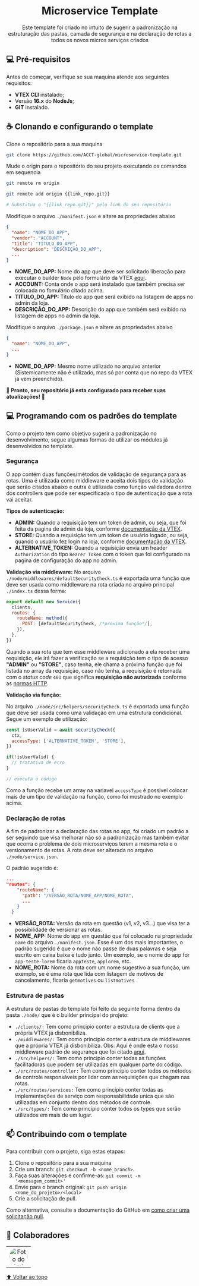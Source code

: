 <h1 align="center">
Microservice Template
</h1>

<p align="center">Este template foi criado no intuito de sugerir a padronização na estruturação das pastas, camada de segurança e na declaração de rotas a todos os novos micros serviços criados</p>

## 💻 Pré-requisitos

Antes de começar, verifique se sua maquina atende aos seguintes requisitos:

- **VTEX CLI** instalado;
- Versão **16.x** do **NodeJs**;
- **GIT** instalado.

## ☕ Clonando e configurando o template

Clone o repositório para a sua maquina

```bash
git clone https://github.com/ACCT-global/microservice-template.git
```

Mude o origin para o repositório do seu projeto executando os comandos em sequencia

```bash
git remote rm origin
```

```bash
git remote add origin {{link_repo.git}}

# Substitua o "{{link_repo.git}}" pelo link do seu repositório
```

Modifique o arquivo `./manifest.json` e altere as propriedades abaixo

```json
{
  "name": "NOME_DO_APP",
  "vendor": "ACCOUNT",
  "title": "TITULO_DO_APP",
  "description": "DESCRIÇÃO_DO_APP",
  ...
}
```

- **NOME_DO_APP:** Nome do app que deve ser solicitado liberação para executar o builder `Node` pelo formulário da VTEX [aqui](https://docs.google.com/forms/d/e/1FAIpQLSfhuhFxvezMhPEoFlN9yFEkUifGQlGP4HmJQgx6GP32WZchBw/viewform).
- **ACCOUNT:** Conta onde o app será instalado que também precisa ser colocada no fomulário citado acima.
- **TITULO_DO_APP:** Titulo do app que será exibido na listagem de apps no admin da loja.
- **DESCRIÇÃO_DO_APP:** Descrição do app que também será exibido na listagem de apps no admin da loja.

Modifique o arquivo `./package.json` e altere as propriedades abaixo

```json
{
  "name": "NOME_DO_APP",
  ...
}
```

- **NOME_DO_APP:** Mesmo nome utilizado no arquivo anterior (Sistemicamente não é utilizado, mas só por conta que no repo da VTEX já vem preenchido).

**🚀 Pronto, seu repositório já esta configurado para receber suas atualizações! 🚀**

## 💻 Programando com os padrões do template

Como o projeto tem como objetivo sugerir a padronização no desenvolvimento, segue algumas formas de utilizar os módulos já desenvolvidos no template.

### Segurança

O app contém duas funções/métodos de validação de segurança para as rotas. Uma é utilizada como middleware e aceita dois tipos de validação que serão citados abaixo e outra é utilizada como função validadora dentro dos controllers que pode ser especificada o tipo de autenticação que a rota vai aceitar.

**Tipos de autenticação:**
- **ADMIN:** Quando a requisição tem um token de admin, ou seja, que foi feita da pagina de admin da loja, conforme [documentação da VTEX](https://developers.vtex.com/docs/guides/getting-started-authentication#user-token).
- **STORE:** Quando a requisição tem um token de usuário logado, ou seja, quando o usuário fez login na loja, conforme [documentação da VTEX](https://developers.vtex.com/docs/guides/getting-started-authentication#user-token).
- **ALTERNATIVE_TOKEN:** Quando a requisição envia um header `Authorization` do tipo `Bearer Token` com o token que foi configurado na pagina de configuração do app no admin.

**Validação via middleware:**
No arquivo `./node/middlewares/defaultSecurityCheck.ts` é exportada uma função que deve ser usada como middleware na rota criada no arquivo principal `./index.ts` dessa forma:

```js
export default new Service({
  clients,
  routes: {
    routeName: method({
      POST: [defaultSecurityCheck, /*proxima função*/],
    }),
  },
})
```

Quando a sua rota que tem esse middleware adicionado a ela receber uma requisição, ele irá fazer a verificação se a requisição tem o tipo de acesso **"ADMIN"** ou **"STORE"**, caso tenha, ele chama a próxima função que foi listada no array da requisição, caso não tenha, a requisição é retornada com o *status code* `401` que significa **requisição não autorizada** conforme as [normas HTTP](https://developer.mozilla.org/en-US/docs/Web/HTTP/Status).

**Validação via função:**

No arquivo `./node/src/helpers/securityCheck.ts` é exportada uma função que deve ser usada como uma validação em uma estrutura condicional. Segue um exemplo de utilização:

```js
const ìsUserValid = await securityCheck({
  ctx,
  accessType: ['ALTERNATIVE_TOKEN', 'STORE'],
})

if(!ìsUserValid) {
  // tratativa de erro
}

// executa o código
```
Como a função recebe um array na variavel `accessType` é possivel colocar mais de um tipo de validação na função, como foi mostrado no exemplo acima.

### Declaração de rotas

A fim de padronizar a declaração das rotas no app, foi criado um padrão a ser seguindo que visa melhorar não só a padronização mas também evitar que ocorra o problema de dois microserviços terem a mesma rota e o versionamento de rotas. A rota deve ser alterada no arquivo `./node/service.json`.

O padrão sugerido é:

```json
...
"routes": {
    "routeName": {
      "path": "/VERSÃO_ROTA/NOME_APP/NOME_ROTA",
      ...
    }
  }
```
- **VERSÃO_ROTA:** Versão da rota em questão (v1, v2, v3...) que visa ter a possibilidade de versionar as rotas.
- **NOME_APP:** Nome do app em questão que foi colocado na propriedade `name` do arquivo `./manifest.json`. Esse é um dos mais importantes, o padrão sugerido é que o nome não passe de duas palavras e seja escrito em caixa baixa e tudo junto. Um exemplo, se o nome do app for `app-teste-lorem` ficaria `appteste`, `applorem`, etc.
- **NOME_ROTA:** Nome da rota com um nome sugestivo a sua função, um exemplo, se é uma rota que lida com listagem de motivos de cancelamento, ficaria `getmotives` ou `listmotives`

### Estrutura de pastas

A estrutura de pastas do template foi feito da seguinte forma dentro da pasta `./node/` que é o builder principal do projeto:

- `./clients/:` Tem como principio conter a estrutura de clients que a própria VTEX já disbonibiliza.
- `./middlewares/:` Tem como principio conter a estrutura de middlewares que a própria VTEX já disbonibiliza. Obs: Aqui é onde esta o nosso middleware padrão de segurança que foi citado [aqui](#segurança).
- `./src/helpers/:` Tem como principio conter todas as funções facilitadoras que podem ser utilizadas em qualquer parte do código.
- `./src/routes/controller:` Tem como principio conter todos os métodos de controle responsáveis por lidar com as requisições que chagam nas rotas.
- `./src/routes/services:` Tem como principio conter todas as implementações de serviço com responsabilidade unica que são utilizadas em conjunto dentro dos métodos de controle.
- `./src/types/:` Tem como principio conter todos os types que serão utilizados em mais de um lugar.
## 📫 Contribuindo com o template
Para contribuir com o projeto, siga estas etapas:

1. Clone o repositório para a sua maquina
2. Crie um branch: `git checkout -b <nome_branch>`.
3. Faça suas alterações e confirme-as: `git commit -m '<mensagem_commit>'`
4. Envie para o branch original: `git push origin <nome_do_projeto>/<local>`
5. Crie a solicitação de pull.

Como alternativa, consulte a documentação do GitHub em [como criar uma solicitação pull](https://help.github.com/en/github/collaborating-with-issues-and-pull-requests/creating-a-pull-request).

## 🤝 Colaboradores

<table>
  <tr>
    <td align="center">
      <a href="https://github.com/luizbpacct" target="_blank" title="Luiz Carlos B Pereira">
        <img src="https://avatars.githubusercontent.com/u/115479427?v=4" width="50px;" style="border-radius: 100%;" alt="Foto do Iuri Silva no GitHub"/><br>
      </a>
    </td>
  </tr>
</table>

[⬆ Voltar ao topo](#nome-do-projeto)<br>
